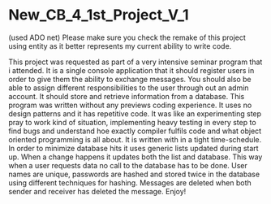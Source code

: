 # New_CB_4_1st_Project_V_1
(used ADO net) Please make sure you check the remake of this project using entity
as it better represents my current ability to write code.


This project was requested as part of a very intensive seminar program that i attended. 
It is a single console application that it should register users in order to give them 
the ability to exchange messages. You should also be able to assign different responsibilities
to the user through out an admin account. It should store and retrieve information from a database.
This program was written without any previews coding experience. 
It uses no design patterns and it has repetitive code.
It was like an experimenting step pray to work kind of situation, implementing heavy testing in every
step to find bugs and understand hoe exactly compiler fulfils code and what object oriented programming
is all about. It is written with in a tight time-schedule. In order to minimize database hits it uses 
generic lists updated during start up. When a change happens it updates both the list and database. 
This way when a user requests data no call to the database has to be done. User names are unique, passwords
are hashed and stored twice in the database using different techniques for hashing.  Messages are deleted when
both sender and receiver has deleted the message. Enjoy!
